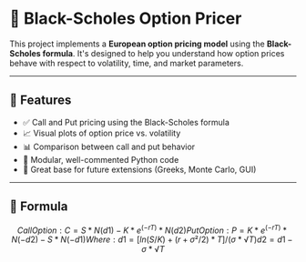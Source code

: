 # 🧠 Black-Scholes Option Pricer

This project implements a **European option pricing model** using the **Black-Scholes formula**. It's designed to help you understand how option prices behave with respect to volatility, time, and market parameters.

---

## 📌 Features

- ✅ Call and Put pricing using the Black-Scholes formula
- 📈 Visual plots of option price vs. volatility
- 📊 Comparison between call and put behavior
- 🧮 Modular, well-commented Python code
- 🧪 Great base for future extensions (Greeks, Monte Carlo, GUI)

---

## 🧠 Formula

```math
Call Option:
C = S * N(d1) - K * e^(-rT) * N(d2)

Put Option:
P = K * e^(-rT) * N(-d2) - S * N(-d1)

Where:
d1 = [ln(S/K) + (r + σ²/2) * T] / (σ * √T)
d2 = d1 - σ * √T
